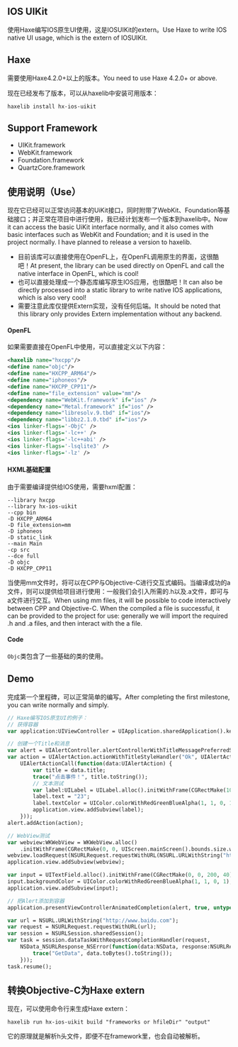 ## IOS UIKit

使用Haxe编写IOS原生UI使用，这是IOSUIKit的extern。Use Haxe to write IOS native UI usage, which is the extern of IOSUIKit.

## Haxe

需要使用Haxe4.2.0+以上的版本。You need to use Haxe 4.2.0+ or above.

现在已经发布了版本，可以从haxelib中安装可用版本：
```shell
haxelib install hx-ios-uikit
```

## Support Framework
- UIKit.framework
- WebKit.framework
- Foundation.framework
- QuartzCore.framework

## 使用说明（Use）

现在它已经可以正常访问基本的UiKit接口，同时附带了WebKit、Foundation等基础接口；并正常在项目中进行使用，我已经计划发布一个版本到haxelib中。Now it can access the basic UiKit interface normally, and it also comes with basic interfaces such as WebKit and Foundation; and it is used in the project normally. I have planned to release a version to haxelib.

- 目前该库可以直接使用在OpenFL上，在OpenFL调用原生的界面，这很酷吧！At present, the library can be used directly on OpenFL and call the native interface in OpenFL, which is cool!
- 也可以直接处理成一个静态库编写原生IOS应用，也很酷吧！It can also be directly processed into a static library to write native IOS applications, which is also very cool!
- 需要注意此库仅提供Extern实现，没有任何后端。It should be noted that this library only provides Extern implementation without any backend.

#### OpenFL

如果需要直接在OpenFL中使用，可以直接定义以下内容：

```xml
<haxelib name="hxcpp"/>
<define name="objc"/>
<define name="HXCPP_ARM64"/>
<define name="iphoneos"/>
<define name="HXCPP_CPP11"/>
<define name="file_extension" value="mm"/>
<dependency name="WebKit.framework" if="ios" />
<dependency name="Metal.framework" if="ios" />
<dependency name="libresolv.9.tbd" if="ios"/>
<dependency name="libbz2.1.0.tbd" if="ios"/>
<ios linker-flags='-ObjC' />
<ios linker-flags='-lc++' />
<ios linker-flags='-lc++abi' />
<ios linker-flags='-lsqlite3' />
<ios linker-flags='-lz' />
```

#### HXML基础配置

由于需要编译提供给IOS使用，需要hxml配置：

```hxml
--library hxcpp
--library hx-ios-uikit
--cpp bin
-D HXCPP_ARM64
-D file_extension=mm
-D iphoneos
-D static_link
--main Main
-cp src
--dce full
-D objc 
-D HXCPP_CPP11
```

当使用mm文件时，将可以在CPP与Objective-C进行交互式编码。当编译成功的a文件，则可以提供给项目进行使用：一般我们会引入所需的.h以及.a文件，即可与a文件进行交互。When using mm files, it will be possible to code interactively between CPP and Objective-C. When the compiled a file is successful, it can be provided to the project for use: generally we will import the required .h and .a files, and then interact with the a file.

#### Code

`Objc`类包含了一些基础的类的使用。

## Demo

完成第一个里程碑，可以正常简单的编写。After completing the first milestone, you can write normally and simply.

```haxe
// Haxe编写IOS原生UI的例子：
// 获得容器
var application:UIViewController = UIApplication.sharedApplication().keyWindow.rootViewController;

// 创建一个Title和消息
var alert = UIAlertController.alertControllerWithTitleMessagePreferredStyle("Title", "Message", UIAlertControllerStyle.UIAlertControllerStyleAlert);
var action = UIAlertAction.actionWithTitleStyleHandler("Ok", UIAlertActionStyle.UIAlertActionStyleDefault,
    UIAlertActionCall(function(data:UIAlertAction) {
        var title = data.title;
        trace("点击事件！", title.toString());
        // 文本测试
        var label:UILabel = UILabel.alloc().initWithFrame(CGRectMake(100, 100, 200, 40));
        label.text = "23";
        label.textColor = UIColor.colorWithRedGreenBlueAlpha(1, 1, 0, 1);
        application.view.addSubview(label);
    }));
alert.addAction(action);

// WebView测试
var webview:WKWebView = WKWebView.alloc()
    .initWithFrame(CGRectMake(0, 0, UIScreen.mainScreen().bounds.size.width, UIScreen.mainScreen().bounds.size.height));
webview.loadRequest(NSURLRequest.requestWithURL(NSURL.URLWithString("http://www.baidu.com")));
application.view.addSubview(webview);

var input = UITextField.alloc().initWithFrame(CGRectMake(0, 0, 200, 40));
input.backgroundColor = UIColor.colorWithRedGreenBlueAlpha(1, 1, 0, 1);
application.view.addSubview(input);

// 把Alert添加到容器
application.presentViewControllerAnimatedCompletion(alert, true, untyped nil);

var url = NSURL.URLWithString("http://www.baidu.com");
var request = NSURLRequest.requestWithURL(url);
var session = NSURLSession.sharedSession();
var task = session.dataTaskWithRequestCompletionHandler(request,
    NSData_NSURLResponse_NSError(function(data:NSData, response:NSURLResponse, err:NSError) {
        trace("GetData", data.toBytes().toString());
    }));
task.resume();
```

## 转换Objective-C为Haxe extern
现在，可以使用命令行来生成Haxe extern：
```shell
haxelib run hx-ios-uikit build "frameworks or hfileDir" "output"
```
它的原理就是解析h头文件，即便不在framework里，也会自动被解析。